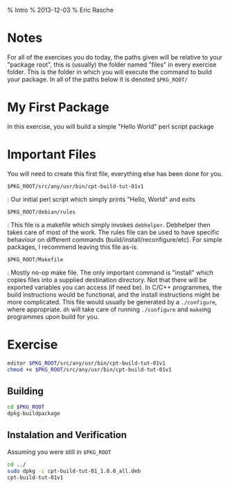 % Intro
% 2013-12-03
% Eric Rasche

# Notes

For all of the exercises you do today, the paths given will be relative to your "package root", this is (usually) the folder named "files" in every exercise folder. This is the folder in which you will execute the command to build your package. In all of the paths below it is denoted `$PKG_ROOT/`

# My First Package

In this exercise, you will build a simple "Hello World" perl script package

# Important Files

You will need to create this first file, everything else has been done for you.

`$PKG_ROOT/src/any/usr/bin/cpt-build-tut-01v1`

:   Our initial perl script which simply prints "Hello, World" and exits

`$PKG_ROOT/debian/rules`

:   This file is a makefile which simply invokes `debhelper`. Debhelper then takes care of most of the work. The rules file can be used to have specific behaviour on different commands (build/install/reconfigure/etc). For simple packages, I recommend leaving this file as-is.

`$PKG_ROOT/Makefile`

:   Mostly no-op make file. The only important command is "install" which copies files into a supplied destination directory. Not that there will be exported variables you can access (if need be). In C/C++ programmes, the build instructions would be functional, and the install instructions might be more complicated. This file would usually be generated by a `./configure`, where appropriate. `dh` will take care of running `./configure` and `make`ing programmes upon build for you.

# Exercise

```bash
editor $PKG_ROOT/src/any/usr/bin/cpt-build-tut-01v1
chmod +x $PKG_ROOT/src/any/usr/bin/cpt-build-tut-01v1
```

## Building

```bash
cd $PKG_ROOT
dpkg-buildpackage
```

## Instalation and Verification

Assuming you were still in `$PKG_ROOT`

```bash
cd ../
sudo dpkg -i cpt-build-tut-01_1.0.0_all.deb
cpt-build-tut-01v1
```
